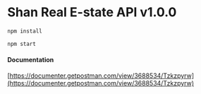 # Shan Real E-state API v1.0.0

```sh
npm install
```

```sh
npm start
```

#### Documentation
[https://documenter.getpostman.com/view/3688534/Tzkzpyrw](https://documenter.getpostman.com/view/3688534/Tzkzpyrw) 